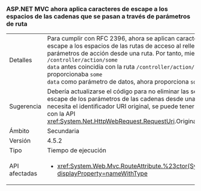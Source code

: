### <a name="aspnet-mvc-now-escapes-spaces-in-strings-passed-in-via-route-parameters"></a>ASP.NET MVC ahora aplica caracteres de escape a los espacios de las cadenas que se pasan a través de parámetros de ruta

|   |   |
|---|---|
|Detalles|Para cumplir con RFC 2396, ahora se aplican caracteres de escape a los espacios de las rutas de acceso al rellenar parámetros de acción desde una ruta. Por tanto, mientras que <code>/controller/action/some data</code> antes coincidía con la ruta <code>/controller/action/{data}</code> y proporcionaba <code>some data</code> como parámetro de datos, ahora proporciona <code>some%20data</code>.|
|Sugerencia|Debería actualizarse el código para no eliminar las secuencias de escape de los parámetros de las cadenas desde una ruta. Si se necesita el identificador URI original, se puede tener acceso a él con la API <xref:System.Net.HttpWebRequest.RequestUri>.OriginalString.|
|Ámbito|Secundaria|
|Versión|4.5.2|
|Tipo|Tiempo de ejecución|
|API afectadas|<ul><li><xref:System.Web.Mvc.RouteAttribute.%23ctor(System.String)?displayProperty=nameWithType></li></ul>|

